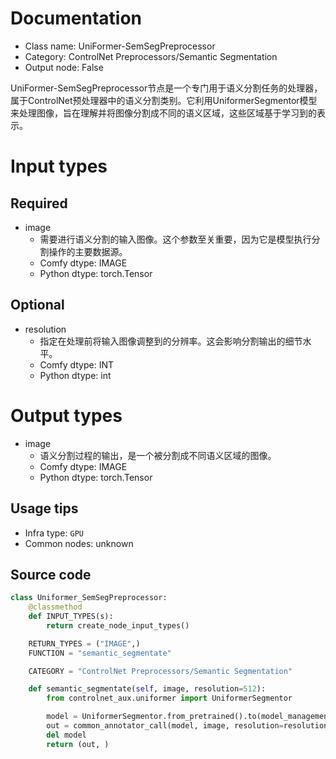 
# Documentation
- Class name: UniFormer-SemSegPreprocessor
- Category: ControlNet Preprocessors/Semantic Segmentation
- Output node: False

UniFormer-SemSegPreprocessor节点是一个专门用于语义分割任务的处理器，属于ControlNet预处理器中的语义分割类别。它利用UniformerSegmentor模型来处理图像，旨在理解并将图像分割成不同的语义区域，这些区域基于学习到的表示。

# Input types
## Required
- image
    - 需要进行语义分割的输入图像。这个参数至关重要，因为它是模型执行分割操作的主要数据源。
    - Comfy dtype: IMAGE
    - Python dtype: torch.Tensor
## Optional
- resolution
    - 指定在处理前将输入图像调整到的分辨率。这会影响分割输出的细节水平。
    - Comfy dtype: INT
    - Python dtype: int

# Output types
- image
    - 语义分割过程的输出，是一个被分割成不同语义区域的图像。
    - Comfy dtype: IMAGE
    - Python dtype: torch.Tensor


## Usage tips
- Infra type: `GPU`
- Common nodes: unknown


## Source code
```python
class Uniformer_SemSegPreprocessor:
    @classmethod
    def INPUT_TYPES(s):
        return create_node_input_types()

    RETURN_TYPES = ("IMAGE",)
    FUNCTION = "semantic_segmentate"

    CATEGORY = "ControlNet Preprocessors/Semantic Segmentation"

    def semantic_segmentate(self, image, resolution=512):
        from controlnet_aux.uniformer import UniformerSegmentor

        model = UniformerSegmentor.from_pretrained().to(model_management.get_torch_device())
        out = common_annotator_call(model, image, resolution=resolution)
        del model
        return (out, )

```
